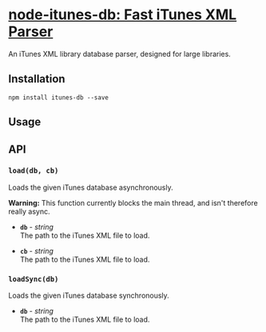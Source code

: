 # [node-itunes-db: Fast iTunes XML Parser](https://el-tramo.be/itunes-db)

An iTunes XML library database parser, designed for large libraries.

## Installation

    npm install itunes-db --save

## Usage

## API

### `load(db, cb)`

Loads the given iTunes database asynchronously.

**Warning:** This function currently blocks the main thread, and isn't therefore
really async.

- **`db`** - *string*  
    The path to the iTunes XML file to load.

- **`cb`** - *string*  
    The path to the iTunes XML file to load.

### `loadSync(db)`

Loads the given iTunes database synchronously.

- **`db`** - *string*  
    The path to the iTunes XML file to load.
